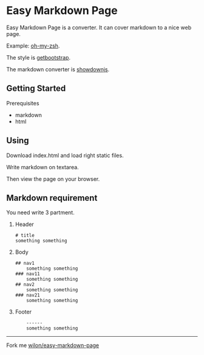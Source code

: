 # Easy Markdown Page

Easy Markdown Page is a converter. It can cover markdown to a nice web page.

Example: [oh-my-zsh](https://rawgit.com/wilon/easy-markdown-page/master/oh-my-zsh.html).

The style is [getbootstrap](http://getbootstrap.com/getting-started/).

The markdown converter is [showdownjs](https://github.com/showdownjs/showdown).


## Getting Started

Prerequisites

* markdown
* html

## Using

Download index.html and load right static files.

Write markdown on textarea.

Then view the page on your browser.

## Markdown requirement

You need write 3 partment.

1. Header

    ```
    # title
    something something
    ```

2. Body


    ```
    ## nav1
        something something
    ### nav11
        something something
    ## nav2
        something something
    ### nav21
        something something
    ```

3. Footer

    ```
        ------
        something something
    ```

------
Fork me <a href="https://github.com/wilon/easy-markdown-page" target="_blank">wilon/easy-markdown-page</a>